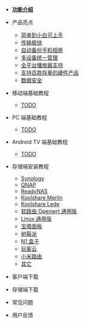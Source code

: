 * [**功能介绍**](/zh-cn/README.md)

* 产品亮点
  * [简单到小白可上手](/zh-cn/features/easy-configuration)
  * [传输极快](/zh-cn/features/faster-transport)
  * [自动备份手机相册](/zh-cn/features/photo-backup)
  * [多设备统一管理](/zh-cn/features/unified-management)
  * [全平台播放器支持](/zh-cn/features/player)
  * [支持百款存量的硬件产品](/zh-cn/features/more-devices)
  * [数据安全](/zh-cn/features/data-security)

* 移动端基础教程
  * [TODO](/zh-cn/mobile/TODO)

* PC 端基础教程
  * [TODO](/zh-cn/mobile/TODO)

* Android TV 端基础教程
  * [TODO](/zh-cn/android-tv/TODO)

* 存储端安装教程
  * [Synology](/zh-cn/mobile/TODO)
  * [QNAP](/zh-cn/mobile/TODO)
  * [ReadyNAS](/zh-cn/mobile/TODO)
  * [Koolshare Merlin](/zh-cn/mobile/TODO)
  * [Koolshare Lede](/zh-cn/mobile/TODO)
  * [软路由 Openwrt 通用版](/zh-cn/mobile/TODO)
  * [Linux 通用版](/zh-cn/mobile/TODO)
  * [宝塔面板](/zh-cn/mobile/TODO)
  * [树莓派](/zh-cn/mobile/TODO)
  * [N1 盒子](/zh-cn/mobile/TODO)
  * [玩客云](/zh-cn/mobile/TODO)
  * [小米路由](/zh-cn/mobile/TODO)
  * [其它](/zh-cn/mobile/TODO)

* 客户端下载

* 存储端下载

* 常见问题

* 用户反馈